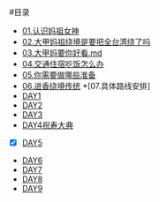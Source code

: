 #目录
- [01.认识妈祖女神](01.认识妈祖女神.md)
- [02.大甲妈祖绕境是要把全台湾绕了吗](02.绕境是要把全台湾绕了吗.md)
- [03.大甲妈要你好看.md](03.大甲妈要你好看.md)
- [04.交通住宿吃饭怎么办](04.交通住宿吃饭怎么办.md)
- [05.你需要做哪些准备](05.你需要做哪些准备.md)
- [06.进香绕境传统](06.进香绕境传统.md)
*[07.具体路线安排]
 - [DAY1](D1起驾.md)
 - [DAY2](D2.md)
 - [DAY3](D3.md)
 - [DAY4祝寿大典](D4祝寿大典.md)
- [x] [DAY5](D5.md)
- [DAY6](D6.md)
- [DAY7](D7.md)
- [DAY8](D8.md)
- [DAY9](D9回驾.md)